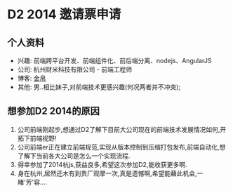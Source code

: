 # D2 2014 邀请票申请

## 个人资料

* 兴趣: 前端跨平台开发、前端组件化、前后端分离、nodejs、AngularJS
* 公司: 杭州财米科技有限公司 - 前端工程师
* 博客: [金帛](http://www.cnblogs.com/qiangspecial) 
* 其他: 男..相比妹子,对前端技术更感兴趣(何况两者并不冲突);

## 想参加D2 2014的原因

1. 公司前端刚起步,想通过D2了解下目前大公司现在的前端技术发展情况如何,开拓下前端视野!
2. 公司前端er正在建立前端规范,实现从版本控制到压缩打包发布,前端自动化,想了解下当前各大公司是怎么一个实现流程.
3. 得幸参加了2014杭js,获益良多,希望这次参加D2,能收获更多啊.
4. 身在杭州,居然还木有到贵厂观摩一次,真是遗憾啊,希望能藉此机会,一睹'芳'容....

